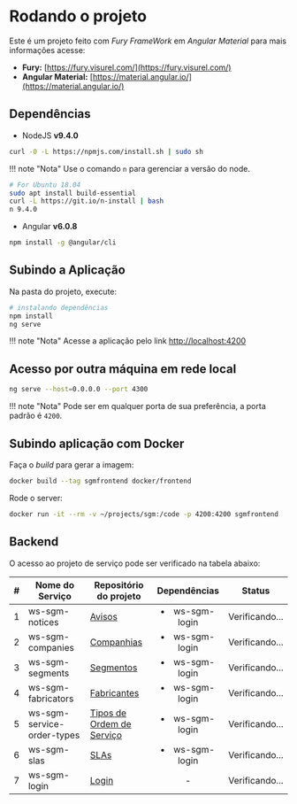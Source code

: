 # Rodando o projeto

Este é um projeto feito com *Fury FrameWork* em *Angular Material* para mais informações acesse:

* **Fury:** [https://fury.visurel.com/](https://fury.visurel.com/)
* **Angular Material:** [https://material.angular.io/](https://material.angular.io/)

## Dependências

* NodeJS **v9.4.0**

```sh
curl -0 -L https://npmjs.com/install.sh | sudo sh
```
!!! note "Nota"
    Use o comando `n` para gerenciar a versão do node.

```sh
# For Ubuntu 18.04
sudo apt install build-essential 
curl -L https://git.io/n-install | bash
n 9.4.0
```

* Angular **v6.0.8**

```sh
npm install -g @angular/cli
```

## Subindo a Aplicação
Na pasta do projeto, execute:

```sh
# instalando dependências
npm install
ng serve
```
!!! note "Nota"
    Acesse a aplicação pelo link [http://localhost:4200](http://localhost:4200)

## Acesso por outra máquina em rede local

```sh
ng serve --host=0.0.0.0 --port 4300
```

!!! note "Nota"
    Pode ser em qualquer porta de sua preferência, a porta padrão é `4200`.

## Subindo aplicação com Docker

Faça o _build_ para gerar a imagem:

```sh
docker build --tag sgmfrontend docker/frontend
```

Rode o server:

```sh
docker run -it --rm -v ~/projects/sgm:/code -p 4200:4200 sgmfrontend
```

## Backend
O acesso ao projeto de serviço pode ser verificado na tabela abaixo:

\#   |Nome do Serviço | Repositório do projeto                        |Dependências| Status
:---:|----------------|-----------------------------------------------|:----------:|:------:
1|ws-sgm-notices|<a href="http://172.100.10.24/micro-services/sgm/ws-sgm-notices" target="_blank">Avisos</a>|<li>ws-sgm-login</li>|<span id="repo-ws-sgm-notices" ><span class="badge badge-pill badge-secondary">Verificando...</span></span>
2|ws-sgm-companies|<a href="http://172.100.10.24/micro-services/sgm/ws-sgm-companies" target="_blank">Companhias</a>|<li>ws-sgm-login</li>|<span id="repo-ws-sgm-companies" ><span class="badge badge-pill badge-secondary">Verificando...</span></span>
3|ws-sgm-segments|<a href="http://172.100.10.24/micro-services/sgm/ws-sgm-segments" target="_blank">Segmentos</a>|<li>ws-sgm-login</li>|<span id="repo-ws-sgm-segments" ><span class="badge badge-pill badge-secondary">Verificando...</span></span>
4|ws-sgm-fabricators|<a href="http://172.100.10.24/micro-services/sgm/ws-sgm-fabricators" target="_blank">Fabricantes</a>|<li>ws-sgm-login</li>|<span id="repo-ws-sgm-fabricators" ><span class="badge badge-pill badge-secondary">Verificando...</span></span>
5|ws-sgm-service-order-types|<a href="http://172.100.10.24/micro-services/sgm/ws-sgm-service-order-types" target="_blank">Tipos de Ordem de Serviço</a>|<li>ws-sgm-login</li>|<span id="repo-ws-sgm-service-order-types" ><span class="badge badge-pill badge-secondary">Verificando...</span></span>
6|ws-sgm-slas|<a href="http://172.100.10.24/micro-services/sgm/ws-sgm-slas" target="_blank">SLAs</a>|<li>ws-sgm-login</li>|<span id="repo-ws-sgm-slas" ><span class="badge badge-pill badge-secondary">Verificando...</span></span>
7|ws-sgm-login|<a href="http://172.100.10.24/micro-services/sgm/ws-sgm-login" target="_blank">Login</a>|-|<span id="repo-ws-sgm-login" ><span class="badge badge-pill badge-secondary">Verificando...</span></span>